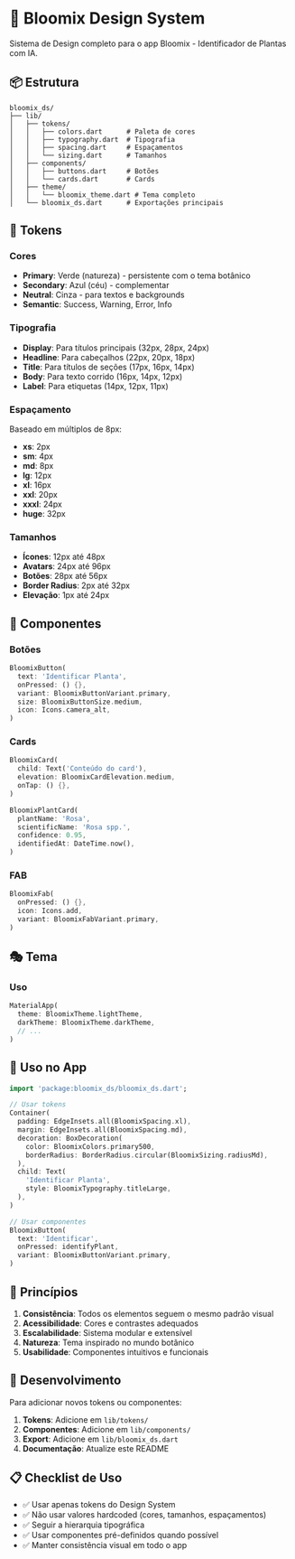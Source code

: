 # 🌱 Bloomix Design System

Sistema de Design completo para o app Bloomix - Identificador de Plantas com IA.

## 📦 Estrutura

```
bloomix_ds/
├── lib/
│   ├── tokens/
│   │   ├── colors.dart      # Paleta de cores
│   │   ├── typography.dart  # Tipografia
│   │   ├── spacing.dart     # Espaçamentos
│   │   └── sizing.dart      # Tamanhos
│   ├── components/
│   │   ├── buttons.dart     # Botões
│   │   └── cards.dart       # Cards
│   ├── theme/
│   │   └── bloomix_theme.dart # Tema completo
│   └── bloomix_ds.dart      # Exportações principais
```

## 🎨 Tokens

### Cores
- **Primary**: Verde (natureza) - persistente com o tema botânico
- **Secondary**: Azul (céu) - complementar
- **Neutral**: Cinza - para textos e backgrounds
- **Semantic**: Success, Warning, Error, Info

### Tipografia
- **Display**: Para títulos principais (32px, 28px, 24px)
- **Headline**: Para cabeçalhos (22px, 20px, 18px)
- **Title**: Para títulos de seções (17px, 16px, 14px)
- **Body**: Para texto corrido (16px, 14px, 12px)
- **Label**: Para etiquetas (14px, 12px, 11px)

### Espaçamento
Baseado em múltiplos de 8px:
- **xs**: 2px
- **sm**: 4px
- **md**: 8px
- **lg**: 12px
- **xl**: 16px
- **xxl**: 20px
- **xxxl**: 24px
- **huge**: 32px

### Tamanhos
- **Ícones**: 12px até 48px
- **Avatars**: 24px até 96px
- **Botões**: 28px até 56px
- **Border Radius**: 2px até 32px
- **Elevação**: 1px até 24px

## 🧩 Componentes

### Botões
```dart
BloomixButton(
  text: 'Identificar Planta',
  onPressed: () {},
  variant: BloomixButtonVariant.primary,
  size: BloomixButtonSize.medium,
  icon: Icons.camera_alt,
)
```

### Cards
```dart
BloomixCard(
  child: Text('Conteúdo do card'),
  elevation: BloomixCardElevation.medium,
  onTap: () {},
)

BloomixPlantCard(
  plantName: 'Rosa',
  scientificName: 'Rosa spp.',
  confidence: 0.95,
  identifiedAt: DateTime.now(),
)
```

### FAB
```dart
BloomixFab(
  onPressed: () {},
  icon: Icons.add,
  variant: BloomixFabVariant.primary,
)
```

## 🎭 Tema

### Uso
```dart
MaterialApp(
  theme: BloomixTheme.lightTheme,
  darkTheme: BloomixTheme.darkTheme,
  // ...
)
```

## 📱 Uso no App

```dart
import 'package:bloomix_ds/bloomix_ds.dart';

// Usar tokens
Container(
  padding: EdgeInsets.all(BloomixSpacing.xl),
  margin: EdgeInsets.all(BloomixSpacing.md),
  decoration: BoxDecoration(
    color: BloomixColors.primary500,
    borderRadius: BorderRadius.circular(BloomixSizing.radiusMd),
  ),
  child: Text(
    'Identificar Planta',
    style: BloomixTypography.titleLarge,
  ),
)

// Usar componentes
BloomixButton(
  text: 'Identificar',
  onPressed: identifyPlant,
  variant: BloomixButtonVariant.primary,
)
```

## 🎯 Princípios

1. **Consistência**: Todos os elementos seguem o mesmo padrão visual
2. **Acessibilidade**: Cores e contrastes adequados
3. **Escalabilidade**: Sistema modular e extensível
4. **Natureza**: Tema inspirado no mundo botânico
5. **Usabilidade**: Componentes intuitivos e funcionais

## 🔧 Desenvolvimento

Para adicionar novos tokens ou componentes:

1. **Tokens**: Adicione em `lib/tokens/`
2. **Componentes**: Adicione em `lib/components/`
3. **Export**: Adicione em `lib/bloomix_ds.dart`
4. **Documentação**: Atualize este README

## 📋 Checklist de Uso

- ✅ Usar apenas tokens do Design System
- ✅ Não usar valores hardcoded (cores, tamanhos, espaçamentos)
- ✅ Seguir a hierarquia tipográfica
- ✅ Usar componentes pré-definidos quando possível
- ✅ Manter consistência visual em todo o app


